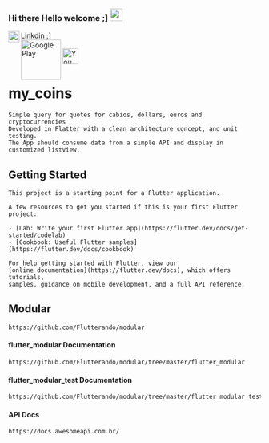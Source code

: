 ### Hi there Hello welcome ;]  <img src="https://media.giphy.com/media/hvRJCLFzcasrR4ia7z/giphy.gif" width="25px">


<a href="https://www.linkedin.com/in/marcos-fabiano-correia-rangel/">
  <img align="left" alt="Marcos Rangel' LinkedIN" width="22px" src="https://raw.githubusercontent.com/peterthehan/peterthehan/master/assets/linkedin.svg" /> Linkdin ;]</a> 
<br>

<a href="https://play.google.com/store/apps/details?id=br.com.rangeldev.my_coins">
  <img align="left" alt="Google Play" width="80px" src="https://raw.githubusercontent.com/peterthehan/peterthehan/master/assets/googleplay.svg" /></a> 
<br>
<a href="https://www.youtube.com/watch?v=PqIcWPnEfyE">
  <img align="left" alt="You Tube" width="32px" src="https://raw.githubusercontent.com/peterthehan/peterthehan/master/assets/youtube.svg" /></a> 
<br><br>
  

# my_coins

	Simple query for quotes for cabios, dollars, euros and cryptocurrencies
	Developed in Flatter with a clean architecture concept, and unit testing.
	The App should consume data from a simple API and display in customized listView. 

## Getting Started

	This project is a starting point for a Flutter application.

	A few resources to get you started if this is your first Flutter project:

	- [Lab: Write your first Flutter app](https://flutter.dev/docs/get-started/codelab)
	- [Cookbook: Useful Flutter samples](https://flutter.dev/docs/cookbook)

	For help getting started with Flutter, view our
	[online documentation](https://flutter.dev/docs), which offers tutorials,
	samples, guidance on mobile development, and a full API reference.

## Modular 

	https://github.com/Flutterando/modular

#### flutter_modular Documentation
	
	https://github.com/Flutterando/modular/tree/master/flutter_modular

#### flutter_modular_test Documentation
	
	https://github.com/Flutterando/modular/tree/master/flutter_modular_test
	
#### API Docs

	https://docs.awesomeapi.com.br/	


